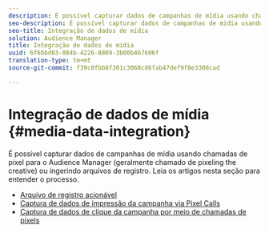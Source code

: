 ```yaml
---
description: É possível capturar dados de campanhas de mídia usando chamadas de pixel para o Audience Manager (geralmente chamado de pixeling the creative) ou ingerindo arquivos de registro.
seo-description: É possível capturar dados de campanhas de mídia usando chamadas de pixel para o Audience Manager (geralmente chamado de pixeling the creative) ou ingerindo arquivos de registro.
seo-title: Integração de dados de mídia
solution: Audience Manager
title: Integração de dados de mídia
uuid: 6f6bbd03-084b-4226-8809-3b00b467606f
translation-type: tm+mt
source-git-commit: f39c8fbb8f301c3068cd6fab47def9f8e3308cad

---
```



# Integração de dados de mídia {#media-data-integration}

É possível capturar dados de campanhas de mídia usando chamadas de pixel para o Audience Manager (geralmente chamado de pixeling the creative) ou ingerindo arquivos de registro. Leia os artigos nesta seção para entender o processo.

<!-- c_camp_data_int.xml -->

* [Arquivo de registro acionável](/help/using/integration/media-data-integration/actionable-log-files.md)
* [Captura de dados de impressão da campanha via Pixel Calls](/help/using/integration/media-data-integration/impression-data-pixels.md)
* [Captura de dados de clique da campanha por meio de chamadas de pixels](/help/using/integration/media-data-integration/click-data-pixels.md)